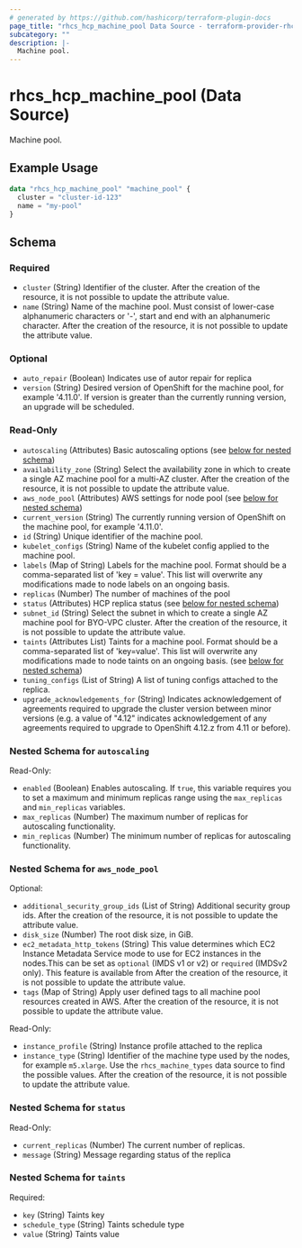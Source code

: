 ```yaml
---
# generated by https://github.com/hashicorp/terraform-plugin-docs
page_title: "rhcs_hcp_machine_pool Data Source - terraform-provider-rhcs"
subcategory: ""
description: |-
  Machine pool.
---
```


# rhcs_hcp_machine_pool (Data Source)

Machine pool.

## Example Usage

```terraform
data "rhcs_hcp_machine_pool" "machine_pool" {
  cluster = "cluster-id-123"
  name = "my-pool"
}
```

<!-- schema generated by tfplugindocs -->
## Schema

### Required

- `cluster` (String) Identifier of the cluster. After the creation of the resource, it is not possible to update the attribute value.
- `name` (String) Name of the machine pool. Must consist of lower-case alphanumeric characters or '-', start and end with an alphanumeric character. After the creation of the resource, it is not possible to update the attribute value.

### Optional

- `auto_repair` (Boolean) Indicates use of autor repair for replica
- `version` (String) Desired version of OpenShift for the machine pool, for example '4.11.0'. If version is greater than the currently running version, an upgrade will be scheduled.

### Read-Only

- `autoscaling` (Attributes) Basic autoscaling options (see [below for nested schema](#nestedatt--autoscaling))
- `availability_zone` (String) Select the availability zone in which to create a single AZ machine pool for a multi-AZ cluster. After the creation of the resource, it is not possible to update the attribute value.
- `aws_node_pool` (Attributes) AWS settings for node pool (see [below for nested schema](#nestedatt--aws_node_pool))
- `current_version` (String) The currently running version of OpenShift on the machine pool, for example '4.11.0'.
- `id` (String) Unique identifier of the machine pool.
- `kubelet_configs` (String) Name of the kubelet config applied to the machine pool.
- `labels` (Map of String) Labels for the machine pool. Format should be a comma-separated list of 'key = value'. This list will overwrite any modifications made to node labels on an ongoing basis.
- `replicas` (Number) The number of machines of the pool
- `status` (Attributes) HCP replica status (see [below for nested schema](#nestedatt--status))
- `subnet_id` (String) Select the subnet in which to create a single AZ machine pool for BYO-VPC cluster. After the creation of the resource, it is not possible to update the attribute value.
- `taints` (Attributes List) Taints for a machine pool. Format should be a comma-separated list of 'key=value'. This list will overwrite any modifications made to node taints on an ongoing basis. (see [below for nested schema](#nestedatt--taints))
- `tuning_configs` (List of String) A list of tuning configs attached to the replica.
- `upgrade_acknowledgements_for` (String) Indicates acknowledgement of agreements required to upgrade the cluster version between minor versions (e.g. a value of "4.12" indicates acknowledgement of any agreements required to upgrade to OpenShift 4.12.z from 4.11 or before).

<a id="nestedatt--autoscaling"></a>
### Nested Schema for `autoscaling`

Read-Only:

- `enabled` (Boolean) Enables autoscaling. If `true`, this variable requires you to set a maximum and minimum replicas range using the `max_replicas` and `min_replicas` variables.
- `max_replicas` (Number) The maximum number of replicas for autoscaling functionality.
- `min_replicas` (Number) The minimum number of replicas for autoscaling functionality.


<a id="nestedatt--aws_node_pool"></a>
### Nested Schema for `aws_node_pool`

Optional:

- `additional_security_group_ids` (List of String) Additional security group ids. After the creation of the resource, it is not possible to update the attribute value.
- `disk_size` (Number) The root disk size, in GiB.
- `ec2_metadata_http_tokens` (String) This value determines which EC2 Instance Metadata Service mode to use for EC2 instances in the nodes.This can be set as `optional` (IMDS v1 or v2) or `required` (IMDSv2 only). This feature is available from After the creation of the resource, it is not possible to update the attribute value.
- `tags` (Map of String) Apply user defined tags to all machine pool resources created in AWS. After the creation of the resource, it is not possible to update the attribute value.

Read-Only:

- `instance_profile` (String) Instance profile attached to the replica
- `instance_type` (String) Identifier of the machine type used by the nodes, for example `m5.xlarge`. Use the `rhcs_machine_types` data source to find the possible values. After the creation of the resource, it is not possible to update the attribute value.


<a id="nestedatt--status"></a>
### Nested Schema for `status`

Read-Only:

- `current_replicas` (Number) The current number of replicas.
- `message` (String) Message regarding status of the replica


<a id="nestedatt--taints"></a>
### Nested Schema for `taints`

Required:

- `key` (String) Taints key
- `schedule_type` (String) Taints schedule type
- `value` (String) Taints value
